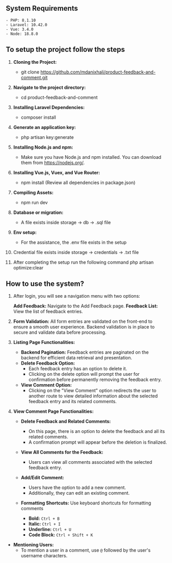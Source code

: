 ## System Requirements
    - PHP: 8.1.10
    - Laravel: 10.42.0
    - Vue: 3.4.0
    - Node: 18.8.0

## To setup the project follow the steps

1. **Cloning the Project:** 
    - git clone https://github.com/mdanixhali/product-feedback-and-comment.git

2. **Navigate to the project directory:**
    - cd product-feedback-and-comment

3. **Installing Laravel Dependencies:**
    - composer install

4. **Generate an application key:**
    - php artisan key:generate

5. **Installing Node.js and npm:**
    - Make sure you have Node.js and npm installed. You can download them from https://nodejs.org/.

6. **Installing Vue.js, Vuex, and Vue Router:**
    - npm install (Review all dependencies in package.json)

7. **Compiling Assets:**
    - npm run dev

8. **Database or migration:**
    - A file exists inside storage -> db -> .sql file

9. **Env setup:**
    - For the assistance, the .env file exists in the setup

10. Credential file exists inside storage -> credentials -> .txt file
11. After completing the setup run the following command
    php artisan optimize:clear

## How to use the system?
1. After login, you will see a navigation menu with two options:

    **Add Feedback:** Navigate to the Add Feedback page.
    **Feedback List:** View the list of feedback entries.

3. **Form Validation:**
    All form entries are validated on the front-end to ensure a smooth user experience.
    Backend validation is in place to secure and validate data before processing.
4. **Listing Page Functionalities:**
   - **Backend Pagination:** Feedback entries are paginated on the backend for efficient data retrieval and presentation.
   - **Delete Feedback Option:**
     - Each feedback entry has an option to delete it.
     - Clicking on the delete option will prompt the user for confirmation before permanently removing the feedback entry.
   - **View Comment Option:**
     - Clicking on the "View Comment" option redirects the user to another route to view detailed information about the selected feedback entry and its related comments.

5. **View Comment Page Functionalities:**
   - **Delete Feedback and Related Comments:**
     - On this page, there is an option to delete the feedback and all its related comments.
     - A confirmation prompt will appear before the deletion is finalized.

   - **View All Comments for the Feedback:**
     - Users can view all comments associated with the selected feedback entry.

   - **Add/Edit Comment:**
     - Users have the option to add a new comment.
     - Additionally, they can edit an existing comment.

   - **Formatting Shortcuts:** Use keyboard shortcuts for formatting comments
     - **Bold:** `Ctrl + B`
     - **Italic:** `Ctrl + I`
     - **Underline:** `Ctrl + U`
     - **Code Block:** `Ctrl + Shift + K`
    
 - **Mentioning Users:**
     - To mention a user in a comment, use `@` followed by the user's username characters.

   
